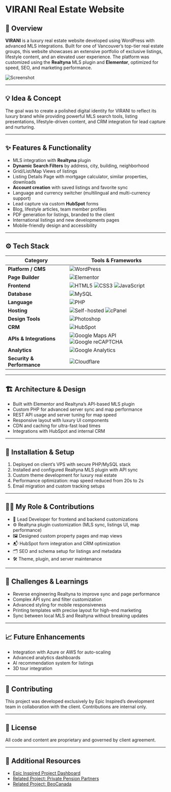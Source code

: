 # **VIRANI Real Estate Website**  

## 🧭 Overview  
**VIRANI** is a luxury real estate website developed using WordPress with advanced MLS integrations. Built for one of Vancouver’s top-tier real estate groups, this website showcases an extensive portfolio of exclusive listings, lifestyle content, and an elevated user experience. The platform was customized using the **Realtyna** MLS plugin and **Elementor**, optimized for speed, SEO, and marketing performance.

![Screenshot](./assets/virani_preview.png)

---

## 💡 Idea & Concept  
The goal was to create a polished digital identity for VIRANI to reflect its luxury brand while providing powerful MLS search tools, listing presentations, lifestyle-driven content, and CRM integration for lead capture and nurturing.

---

## ✨ Features & Functionality  
- MLS integration with **Realtyna** plugin  
- **Dynamic Search Filters** by address, city, building, neighborhood  
- Grid/List/Map Views of listings  
- Listing Details Page with mortgage calculator, similar properties, downloads  
- **Account creation** with saved listings and favorite sync  
- Language and currency switcher (multilingual and multi-currency support)  
- Lead capture via custom **HubSpot** forms  
- Blog, lifestyle articles, team member profiles  
- PDF generation for listings, branded to the client  
- International listings and new developments pages  
- Mobile-friendly design and accessibility  

---

## ⚙️ Tech Stack  
| **Category**              | **Tools & Frameworks** |
|---------------------------|------------------------|
| **Platform / CMS**        | ![WordPress](https://img.shields.io/badge/WordPress-21759B?style=for-the-badge&logo=wordpress&logoColor=white) |
| **Page Builder**          | ![Elementor](https://img.shields.io/badge/Elementor-92003B?style=for-the-badge&logo=elementor&logoColor=white) |
| **Frontend**              | ![HTML5](https://img.shields.io/badge/HTML5-E34F26?style=for-the-badge&logo=html5&logoColor=white) ![CSS3](https://img.shields.io/badge/CSS3-1572B6?style=for-the-badge&logo=css3&logoColor=white) ![JavaScript](https://img.shields.io/badge/JavaScript-F7DF1E?style=for-the-badge&logo=javascript&logoColor=black) |
| **Database**              | ![MySQL](https://img.shields.io/badge/MySQL-4479A1?style=for-the-badge&logo=mysql&logoColor=white) |
| **Language**              | ![PHP](https://img.shields.io/badge/PHP-777BB4?style=for-the-badge&logo=php&logoColor=white) |
| **Hosting**               | ![Self-hosted](https://img.shields.io/badge/Self--Hosted-000000?style=for-the-badge&logo=serverfault&logoColor=white) ![cPanel](https://img.shields.io/badge/cPanel-FF6C2C?style=for-the-badge&logo=cpanel&logoColor=white) |
| **Design Tools**          | ![Photoshop](https://img.shields.io/badge/Adobe%20Photoshop-31A8FF?style=for-the-badge&logo=adobephotoshop&logoColor=white) |
| **CRM** | ![HubSpot](https://img.shields.io/badge/HubSpot-FF7A59?style=for-the-badge&logo=hubspot&logoColor=white) |
| **APIs & Integrations**   | ![Google Maps API](https://img.shields.io/badge/Google%20Maps%20API-4285F4?style=for-the-badge&logo=googlemaps&logoColor=white) ![Google reCAPTCHA](https://img.shields.io/badge/Google%20reCAPTCHA-4285F4?style=for-the-badge&logo=google&logoColor=white) |
| **Analytics**             | ![Google Analytics](https://img.shields.io/badge/Analytics-e37400?logo=googleanalytics&logoColor=white&style=for-the-badge) |
| **Security & Performance**| ![Cloudflare](https://img.shields.io/badge/Cloudflare-F38020?logo=cloudflare&logoColor=white&style=for-the-badge) |

---

## 🏗 Architecture & Design  
- Built with Elementor and Realtyna’s API-based MLS plugin  
- Custom PHP for advanced server sync and map performance  
- REST API usage and server tuning for map speed  
- Responsive layout with luxury UI components  
- CDN and caching for ultra-fast load times  
- Integrations with HubSpot and internal CRM  

---

## 🚀 Installation & Setup  
1. Deployed on client’s VPS with secure PHP/MySQL stack  
2. Installed and configured Realtyna MLS plugin with API sync  
3. Custom theme development for luxury real estate  
4. Performance optimization: map speed reduced from 20s to 2s  
5. Email migration and custom tracking setups  

---

## 🧑‍💻 My Role & Contributions  
- 🔧 Lead Developer for frontend and backend customizations  
- ⚙️ Realtyna plugin customization (MLS sync, listings UI, map performance)  
- 🖼️ Designed custom property pages and map views  
- 📬 HubSpot form integration and CRM optimization  
- 🗂️ SEO and schema setup for listings and metadata  
- 🛠️ Theme, plugin, and server maintenance  

---

## 🧗 Challenges & Learnings  
- Reverse engineering Realtyna to improve sync and page performance  
- Complex API sync and filter customization  
- Advanced styling for mobile responsiveness  
- Printing templates with precise layout for high-end marketing  
- Sync between local MLS and Realtyna without breaking updates  

---

## 📈 Future Enhancements  
- Integration with Azure or AWS for auto-scaling  
- Advanced analytics dashboards  
- AI recommendation system for listings  
- 3D tour integration  

---

## 🤝 Contributing  
This project was developed exclusively by Epic Inspired’s development team in collaboration with the client. Contributions are internal only.

---

## 🪪 License  
All code and content are proprietary and governed by client agreement.

---

## 🔗 Additional Resources  
- [Epic Inspired Project Dashboard](../GitHubDashboard.md)  
- [Related Project: Private Pension Partners](../PrivatePensionPartners.md)  
- [Related Project: BeoCanada](../BeoCanada.md)  
